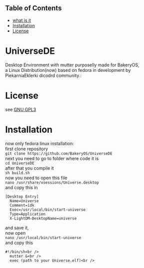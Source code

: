 ## Table of Contents
- [what is it](#UniverseDE)
- [Installation](#installation)
- [License](#license)

# UniverseDE
Desktop Environment with mutter purposelly made for BakeryOS,<br />
a Linux Distribution(now) based on fedora in development by PiekarniaEklerki dicodrd community.:
# License
see [GNU GPL3](LICENSE)
# Installation
now only fedora linux installation:<br />
first clone repository<br />
`git clone https://github.com/BakeryOS/UniverseDE`<br />
next you need to go to folder where code it is <br />
`cd UniverseDE`<br />
after that you compile it <br />
`sh build.sh`<br />
now you need to open this file<br />
`nano /usr/share/xsessions/Universe.desktop`<br />
and copy this in <br />
```
[Desktop Entry]
  Name=Universe
  Comment=idk
  Exec=/usr/local/bin/start-universe
  Type=Application
  X-LightDM-DesktopName=universe
```
and save it,<br />
now open <br />
`nano /usr/local/bin/start-universe`<br />
and copy this<br />
```
#!/bin/sh<br />
  mutter &<br />
  exec (path to your Universe.elf)<br />
```

